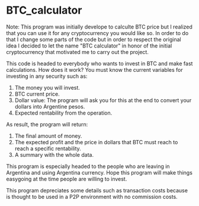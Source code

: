 # BTC_calculator

Note: This program was initially develope to calculte BTC price but I realized that you can use it for any cryptocurrency you would like so.
In order to do that I change some parts of the code but in order to respect the original idea I decided to let the name "BTC calculator"
in honor of the initial cryptocurrency that motivated me to carry out the project.

This code is headed to everybody who wants to invest in BTC and make fast calculations. 
How does it work? You must know the current variables for investing in any security such as:
1) The money you will invest.
2) BTC current price.
3) Dollar value: The program will ask you for this at the end to convert your dollars into Argentine pesos. 
4) Expected rentability from the operation. 

As result, the program will return:
1) The final amount of money. 
2) The expected profit and the price in dollars that BTC must reach to reach a specific rentability. 
3) A summary with the whole data. 

This program is especially headed to the people who are leaving in Argentina and using Argentina currency. 
Hope this program will make things easygoing at the time people are willing to invest. 

This program depreciates some details such as transaction costs because is thought to be used in a P2P environment with no commission costs.
